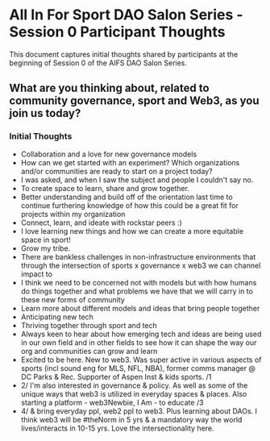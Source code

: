 # All In For Sport DAO Salon Series - Session 0 Participant Thoughts

This document captures initial thoughts shared by participants at the beginning of Session 0 of the AIFS DAO Salon Series.

## What are you thinking about, related to community governance, sport and Web3, as you join us today?

### Initial Thoughts

- Collaboration and a love for new governance models
- How can we get started with an experiment? Which organizations and/or communities are ready to start on a project today?
- I was asked, and when I saw the subject and people I couldn't say no.
- To create space to learn, share and grow together.
- Better understanding and build off of the orientation last time to continue furthering knowledge of how this could be a great fit for projects within my organization
- Connect, learn, and ideate with rockstar peers :)
- I love learning new things and how we can create a more equitable space in sport!
- Grow my tribe.
- There are bankless challenges in non-infrastructure environments that through the intersection of sports x governance x web3 we can channel impact to
- I think we need to be concerned not with models but with how humans do things together and what problems we have that we will carry in to these new forms of community
- Learn more about different models and ideas that bring people together
- Anticipating new tech
- Thriving together through sport and tech
- Always keen to hear about how emerging tech and ideas are being used in our own field and in other fields to see how it can shape the way our org and communities can grow and learn
- Excited to be here. New to web3. Was super active in various aspects of sports (incl sound eng for MLS, NFL, NBA), former comms manager @ DC Parks & Rec. Supporter of Aspen Inst & kids sports. /1
- 2/ I'm also interested in governance & policy. As well as some of the unique ways that web3 is utilized in everyday spaces & places. Also starting a platform - web3Newbie, I Am - to educate /3
- 4/ & bring everyday ppl, web2 ppl to web3. Plus learning about DAOs. I think web3 will be #theNorm in 5 yrs & a mandatory way the world lives/interacts in 10-15 yrs. Love the intersectionality here.
